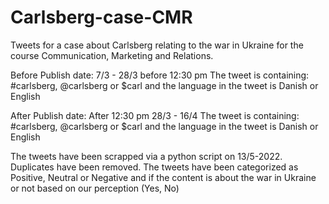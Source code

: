 # Carlsberg-case-CMR
Tweets for a case about Carlsberg relating to the war in Ukraine for the course Communication, Marketing and Relations.

Before
Publish date: 7/3 - 28/3 before 12:30 pm 
The tweet is containing: #carlsberg, @carlsberg or $carl and the language in the tweet is Danish or English 

After 
Publish date: After 12:30 pm 28/3 - 16/4 
The tweet is containing: #carlsberg, @carlsberg or $carl and the language in the tweet is Danish or English 

The tweets have been scrapped via a python script on 13/5-2022.
Duplicates have been removed.
The tweets have been categorized as Positive, Neutral or Negative and if the content is about the war in Ukraine or not based on our perception (Yes, No)
